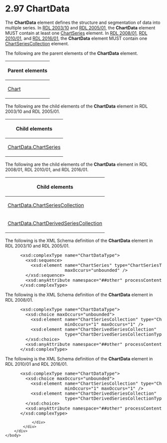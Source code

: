 <html dir="LTR" xmlns:mshelp="http://msdn.microsoft.com/mshelp" xmlns:ddue="http://ddue.schemas.microsoft.com/authoring/2003/5" xmlns:xlink="http://www.w3.org/1999/xlink" xmlns:tool="http://www.microsoft.com/tooltip">
    <head>
        <meta http-equiv="Content-Type" content="text/html; CHARSET=utf-8"></meta>
        <meta name="save" content="history"></meta>
        <title>2.97 ChartData</title>
        <xml>
            <mshelp:toctitle title="2.97 ChartData"></mshelp:toctitle>
            <mshelp:rltitle title="[MS-RDL]: ChartData"></mshelp:rltitle>
            <mshelp:keyword index="A" term="1aee64b7-3829-41b6-b546-544f42867119"></mshelp:keyword>
            <mshelp:attr name="DCSext.ContentType" value="open specification"></mshelp:attr>
            <mshelp:attr name="AssetID" value="1aee64b7-3829-41b6-b546-544f42867119"></mshelp:attr>
            <mshelp:attr name="TopicType" value="kbRef"></mshelp:attr>
            <mshelp:attr name="DCSext.Title" value="[MS-RDL]: ChartData" />
        </xml>
    </head>
    <body>
        <div id="header">
            <h1 class="heading">2.97 ChartData</h1>
        </div>
        <div id="mainSection">
            <div id="mainBody">
                <div id="allHistory" class="saveHistory"></div>
                <div id="sectionSection0" class="section" name="collapseableSection">
                    

<p>The <b>ChartData</b> element defines the structure and
segmentation of data into multiple series. In <a href="a7e2ad00-07c8-4f6d-80ab-3ad55df7b233.htm">RDL 2003/10</a> and <a href="3ebe2912-4958-4832-b391-cad1f5e13338.htm">RDL 2005/01</a>, the <b>ChartData</b>
element MUST contain at least one <a href="aee11573-3fcf-4365-938b-e6c8ceece6e1.htm">ChartSeries</a> element. In <a href="1e855f94-4617-47e4-b89e-0856c6cb420f.htm">RDL 2008/01</a>, <a href="3428e690-a348-4ec7-8a6a-8efb42d2cdee.htm">RDL 2010/01</a>, and <a href="52ce3983-2bfc-4e72-9359-42aaf5fe4509.htm">RDL 2016/01</a>, the <b>ChartData</b>
element MUST contain one <a href="ea50ecc2-f4ce-41b7-ae9c-f8dbbb516ec9.htm">ChartSeriesCollection</a>
element.</p>

<p>The following are the parent elements of the <b>ChartData</b>
element.</p>

<table>
 <thead>
  <tr>
   <th>
   <p>Parent elements</p>
   </th>
  </tr>
 </thead>
 <tr>
  <td>
  <p><a href="b0ab5524-7eb2-47a7-a4d3-230f5c8c5526.htm">Chart</a></p>
  </td>
 </tr>
</table>

<p>The following are the child elements of the <b>ChartData</b>
element in RDL 2003/10 and RDL 2005/01.</p>

<table>
 <thead>
  <tr>
   <th>
   <p>Child elements</p>
   </th>
  </tr>
 </thead>
 <tr>
  <td>
  <p><a href="e704b255-8534-491a-9010-a866b5ba41c2.htm">ChartData.ChartSeries</a></p>
  </td>
 </tr>
</table>

<p>The following are the child elements of the <b>ChartData</b>
element in RDL 2008/01, RDL 2010/01, and RDL 2016/01.</p>

<table>
 <thead>
  <tr>
   <th>
   <p>Child elements</p>
   </th>
  </tr>
 </thead>
 <tr>
  <td>
  <p><a href="01298d96-221e-4e17-90ae-6e47a5deb711.htm">ChartData.ChartSeriesCollection</a></p>
  </td>
 </tr>
 <tr>
  <td>
  <p><a href="734ce39b-f51b-4c89-8f82-9b0e7dcb696a.htm">ChartData.ChartDerivedSeriesCollection</a></p>
  </td>
 </tr>
</table>

<p>The following is the XML Schema definition of the <b>ChartData</b>
element in RDL 2003/10 and RDL 2005/01.</p>

<dl>
<dd>
<div><pre> &lt;xsd:complexType name=&quot;ChartDataType&quot;&gt;
   &lt;xsd:sequence&gt;
     &lt;xsd:element name=&quot;ChartSeries&quot; type=&quot;ChartSeriesType&quot; 
                  maxOccurs=&quot;unbounded&quot; /&gt;
   &lt;/xsd:sequence&gt;
   &lt;xsd:anyAttribute namespace=&quot;##other&quot; processContents=&quot;skip&quot; /&gt;
 &lt;/xsd:complexType&gt;
</pre></div>
</dd></dl>

<p>The following is the XML Schema definition of the <b>ChartData</b>
element in RDL 2008/01.</p>

<dl>
<dd>
<div><pre> &lt;xsd:complexType name=&quot;ChartDataType&quot;&gt;
   &lt;xsd:choice maxOccurs=&quot;unbounded&quot;&gt;
     &lt;xsd:element name=&quot;ChartSeriesCollection&quot; type=&quot;ChartSeriesCollectionType&quot; 
                  minOccurs=&quot;1&quot; maxOccurs=&quot;1&quot; /&gt;
     &lt;xsd:element name=&quot;ChartDerivedSeriesCollection&quot; 
                  type=&quot;ChartDerivedSeriesCollectionType&quot; minOccurs=&quot;0&quot; /&gt;
   &lt;/xsd:choice&gt;
   &lt;xsd:anyAttribute namespace=&quot;##other&quot; processContents=&quot;skip&quot; /&gt;
 &lt;/xsd:complexType&gt;
</pre></div>
</dd></dl>

<p>The following is the XML Schema definition of the <b>ChartData</b>
element in RDL 2010/01 and RDL 2016/01.</p>

<dl>
<dd>
<div><pre> &lt;xsd:complexType name=&quot;ChartDataType&quot;&gt;
   &lt;xsd:choice maxOccurs=&quot;unbounded&quot;&gt;
     &lt;xsd:element name=&quot;ChartSeriesCollection&quot; type=&quot;ChartSeriesCollectionType&quot; 
                  minOccurs=&quot;1&quot; maxOccurs=&quot;1&quot; /&gt;
     &lt;xsd:element name=&quot;ChartDerivedSeriesCollection&quot; 
                  type=&quot;ChartDerivedSeriesCollectionType&quot; minOccurs=&quot;0&quot; /&gt;
   &lt;/xsd:choice&gt;
   &lt;xsd:anyAttribute namespace=&quot;##other&quot; processContents=&quot;lax&quot; /&gt;
 &lt;/xsd:complexType&gt;
</pre></div>
</dd></dl>


                </div>
            </div>
        </div>
    </body>
</html>